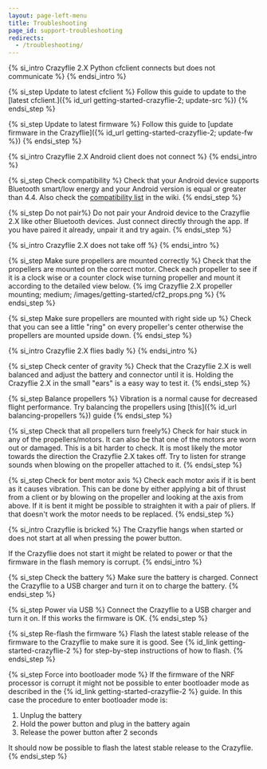 ```yaml
---
layout: page-left-menu
title: Troubleshooting
page_id: support-troubleshooting
redirects:
  - /troubleshooting/
---
```


{% si_intro Crazyflie 2.X Python cfclient connects but does not communicate %}
{% endsi_intro %}

{% si_step Update to latest cfclient %}
Follow this guide to update to the [latest cfclient.]({% id_url getting-started-crazyflie-2; update-src %})
{% endsi_step %}

{% si_step Update to latest firmware %}
Follow this guide to [update firmware in the Crazyflie]({% id_url getting-started-crazyflie-2; update-fw %})
{% endsi_step %}

{% si_intro Crazyflie 2.X Android client does not connect %}
{% endsi_intro %}

{% si_step Check compatibility %}
Check that your Android device supports Bluetooth smart/low energy and your Android version is equal or greater than 4.4. Also check the [compatibility list](https://wiki.bitcraze.io/doc:crazyflie:client:cfandroid:index#android_device_compatibility) in the wiki.
{% endsi_step %}

{% si_step Do not pair%}
Do not pair your Android device to the Crazyflie 2.X like other Bluetooth devices. Just connect directly through the app. If you have paired it already, unpair it and try again.
{% endsi_step %}

{% si_intro Crazyflie 2.X does not take off %}
{% endsi_intro %}

{% si_step Make sure propellers are mounted correctly %}
Check that the propellers are mounted on the correct motor. Check each propeller
to see if it is a clock wise or a counter clock wise turning propeller and mount it according to the detailed view below.
{% img Crazyflie 2.X propeller mounting; medium; /images/getting-started/cf2_props.png %}
{% endsi_step %}

{% si_step Make sure propellers are mounted with right side up %}
Check that you can see a little "ring" on every propeller's center otherwise the propellers are mounted upside down.
{% endsi_step %}

{% si_intro Crazyflie 2.X flies badly %}
{% endsi_intro %}

{% si_step Check center of gravity %}
Check that the Crazyflie 2.X is well balanced and adjust the battery and connector until it is. Holding the Crazyflie 2.X in the small "ears" is a easy way to test it.
{% endsi_step %}

{% si_step Balance propellers %}
Vibration is a normal cause for decreased flight performance. Try balancing the propellers using [this]({% id_url balancing-propellers %}) guide
{% endsi_step %}

{% si_step Check that all propellers turn freely%}
Check for hair stuck in any of the propellers/motors. It can also be that one of the motors are worn out or damaged. This is a bit harder to check. It is most likely the motor towards the direction the Crazyflie 2.X takes off. Try to listen for strange sounds when blowing on the propeller attached to it.
{% endsi_step %}

{% si_step Check for bent motor axis %}
Check each motor axis if it is bent as it causes vibration. This can be done by either applying a bit of thrust from a client or by blowing on the propeller and looking at the axis from above. If it is bent it might be possible to straighten it with a pair of pliers. If that doesn't work the motor needs to be replaced.
{% endsi_step %}

{% si_intro Crazyflie is bricked %}
The Crazyflie hangs when started or does not start at all when pressing the power button.

If the Crazyflie does not start it might be related to power or that the firmware in the flash memory is corrupt.
{% endsi_intro %}

{% si_step Check the battery %}
Make sure the battery is charged. Connect the Crazyflie to a USB charger and turn it on to charge the battery.
{% endsi_step %}

{% si_step Power via USB %}
Connect the Crazyflie to a USB charger and turn it on. If this works the firmware is OK.
{% endsi_step %}

{% si_step Re-flash the firmware %}
Flash the latest stable release of the firmware to the Crazyflie to make sure it is good.
See {% id_link getting-started-crazyflie-2 %} for step-by-step instructions of how to flash.
{% endsi_step %}

{% si_step Force into bootloader mode %}
If the firmware of the NRF processor is corrupt it might not be possible to enter bootloader mode as described in the {% id_link getting-started-crazyflie-2 %} guide.
In this case the procedure to enter bootloader mode is:
1. Unplug the battery
1. Hold the power button and plug in the battery again
1. Release the power button after 2 seconds

It should now be possible to flash the latest stable release to the Crazyflie.
{% endsi_step %}
